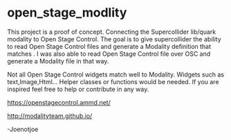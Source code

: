 # open_stage_modlity
   
   This project is a proof of concept. Connecting the Supercollider lib/quark modality to Open Stage Control.  The goal is to give supercollider the ability to read Open Stage Control files and generate a Modality definition that matches . I was also able to read Open Stage Control file over OSC and generate a Modality file in that way. 

   Not all Open Stage Control widgets match well to Modality.  Widgets such as text,Image,Html… 
Helper classes or functions would be needed. If you are inspired feel free to help or contribute in any way.  

https://openstagecontrol.ammd.net/ 

http://modalityteam.github.io/

-Joenotjoe
